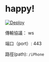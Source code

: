 # happy!


[![Deploy](https://www.herokucdn.com/deploy/button.png)](https://dashboard.heroku.com/new?template=https%3A%2F%2Fgithub.com%2Fgueoome%2Fkuhero)

傳輸協議： ws

端口（port）: 443

路徑(path): `/iPhone` 

